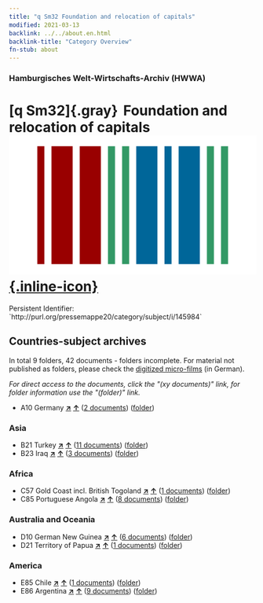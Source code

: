 ```yaml
---
title: "q Sm32 Foundation and relocation of capitals"
modified: 2021-03-13
backlink: ../../about.en.html
backlink-title: "Category Overview"
fn-stub: about
---
```


### Hamburgisches Welt-Wirtschafts-Archiv (HWWA)

# [q Sm32]{.gray}&#8201; Foundation and relocation of capitals &#160; [![Wikidata](/images/Wikidata-logo.svg "Wikidata"){.inline-icon}](http://www.wikidata.org/entity/Q104711406)

<div class="hint">Persistent Identifier: `http://purl.org/pressemappe20/category/subject/i/145984`</div>







## Countries-subject archives





In total 9 folders, 42 documents - folders incomplete.
For material not published as folders, please check the [digitized micro-films](/film/h1_sh.de.html) (in German).

_For direct access to the documents, click the "(xy documents)" link, for folder information use the "(folder)" link._


- A10 Germany [**&nearr;**](../../../geo/i/126128/about.en.html "Germany (all folders)") [**&uarr;**](../../../geo/about.en.html#A10 "Country category system") (<a href="https://pm20.zbw.eu/iiifview/folder/sh/126128,145984" title="about: Germany : Foundation and relocation of capitals" target="_blank">2 documents</a>) ([folder](../../../../folder/sh/1261xx/126128/1459xx/145984/about.en.html))

### Asia

- B21 Turkey [**&nearr;**](../../../geo/i/141111/about.en.html "Turkey (all folders)") [**&uarr;**](../../../geo/about.en.html#B21 "Country category system") (<a href="https://pm20.zbw.eu/iiifview/folder/sh/141111,145984" title="about: Turkey : Foundation and relocation of capitals" target="_blank">11 documents</a>) ([folder](../../../../folder/sh/1411xx/141111/1459xx/145984/about.en.html))
- B23 Iraq [**&nearr;**](../../../geo/i/141113/about.en.html "Iraq (all folders)") [**&uarr;**](../../../geo/about.en.html#B23 "Country category system") (<a href="https://pm20.zbw.eu/iiifview/folder/sh/141113,145984" title="about: Iraq : Foundation and relocation of capitals" target="_blank">3 documents</a>) ([folder](../../../../folder/sh/1411xx/141113/1459xx/145984/about.en.html))

### Africa

- C57 Gold Coast incl. British Togoland [**&nearr;**](../../../geo/i/141406/about.en.html "Gold Coast incl. British Togoland (all folders)") [**&uarr;**](../../../geo/about.en.html#C57 "Country category system") (<a href="https://pm20.zbw.eu/iiifview/folder/sh/141406,145984" title="about: Gold Coast incl. British Togoland : Foundation and relocation of capitals" target="_blank">1 documents</a>) ([folder](../../../../folder/sh/1414xx/141406/1459xx/145984/about.en.html))
- C85 Portuguese Angola [**&nearr;**](../../../geo/i/141449/about.en.html "Portuguese Angola (all folders)") [**&uarr;**](../../../geo/about.en.html#C85 "Country category system") (<a href="https://pm20.zbw.eu/iiifview/folder/sh/141449,145984" title="about: Portuguese Angola : Foundation and relocation of capitals" target="_blank">8 documents</a>) ([folder](../../../../folder/sh/1414xx/141449/1459xx/145984/about.en.html))

### Australia and Oceania

- D10 German New Guinea [**&nearr;**](../../../geo/i/141601/about.en.html "German New Guinea (all folders)") [**&uarr;**](../../../geo/about.en.html#D10 "Country category system") (<a href="https://pm20.zbw.eu/iiifview/folder/sh/141601,145984" title="about: German New Guinea : Foundation and relocation of capitals" target="_blank">6 documents</a>) ([folder](../../../../folder/sh/1416xx/141601/1459xx/145984/about.en.html))
- D21 Territory of Papua [**&nearr;**](../../../geo/i/141620/about.en.html "Territory of Papua (all folders)") [**&uarr;**](../../../geo/about.en.html#D21 "Country category system") (<a href="https://pm20.zbw.eu/iiifview/folder/sh/141620,145984" title="about: Territory of Papua : Foundation and relocation of capitals" target="_blank">1 documents</a>) ([folder](../../../../folder/sh/1416xx/141620/1459xx/145984/about.en.html))

### America

- E85 Chile [**&nearr;**](../../../geo/i/141691/about.en.html "Chile (all folders)") [**&uarr;**](../../../geo/about.en.html#E85 "Country category system") (<a href="https://pm20.zbw.eu/iiifview/folder/sh/141691,145984" title="about: Chile : Foundation and relocation of capitals" target="_blank">1 documents</a>) ([folder](../../../../folder/sh/1416xx/141691/1459xx/145984/about.en.html))
- E86 Argentina [**&nearr;**](../../../geo/i/141692/about.en.html "Argentina (all folders)") [**&uarr;**](../../../geo/about.en.html#E86 "Country category system") (<a href="https://pm20.zbw.eu/iiifview/folder/sh/141692,145984" title="about: Argentina : Foundation and relocation of capitals" target="_blank">9 documents</a>) ([folder](../../../../folder/sh/1416xx/141692/1459xx/145984/about.en.html))








